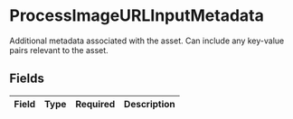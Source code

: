 # ProcessImageURLInputMetadata

Additional metadata associated with the asset. Can include any key-value pairs relevant to the asset.


## Fields

| Field       | Type        | Required    | Description |
| ----------- | ----------- | ----------- | ----------- |